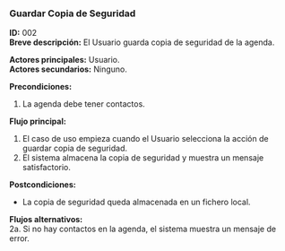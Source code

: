 ### Guardar Copia de Seguridad

__ID:__ 002  
__Breve descripción:__
  El Usuario guarda copia de seguridad de la agenda.

__Actores principales:__  Usuario.  
__Actores secundarios:__  Ninguno.

__Precondiciones:__
  1. La agenda debe tener contactos.

__Flujo principal:__
  1. El caso de uso empieza cuando el Usuario selecciona la acción de guardar copia de seguridad.
  2. El sistema almacena la copia de seguridad y muestra un mensaje satisfactorio.

__Postcondiciones:__

- La copia de seguridad queda almacenada en un fichero local.

__Flujos alternativos:__   
  2a. Si no hay contactos en la agenda, el sistema muestra un mensaje de error.
